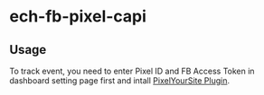# ech-fb-pixel-capi
## Usage
To track event, you need to enter Pixel ID and FB Access Token in dashboard setting page first and intall [PixelYourSite Plugin](<https://wordpress.org/plugins/pixelyoursite/>).